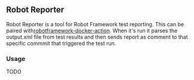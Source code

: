 ## Robot Reporter
Robot Reporter is a tool for Robot Framework test reporting. This can be paired with[robotframework-docker-action](https://github.com/joonvena/robotframework-docker-action). When it's run it parses the output.xml file from test results and then sends report as comment to that specific commmit that triggered the test run.  


### Usage
TODO
